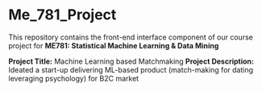 # Me_781_Project
This repository contains the front-end interface component of our course project for <b>ME781: Statistical Machine Learning & Data Mining</b>

<b>Project Title:</b> Machine Learning based Matchmaking
<b>Project Description:</b> Ideated a start-up delivering ML-based product (match-making for dating leveraging psychology) for B2C market 
